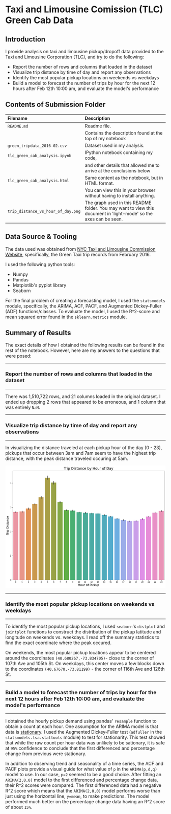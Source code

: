 # Taxi and Limousine Comission (TLC) Green Cab Data

## Introduction

I provide analysis on taxi and limousine pickup/dropoff data provided to the Taxi and Limousine Corporation (TLC), and try to do the following:

- Report the number of rows and columns that loaded in the dataset
- Visualize trip distance by time of day and report any observations
- Identify the most popular pickup locations on weekends vs weekdays
- Build a model to forecast the number of trips by hour for the next 12 hours after Feb 12th 10:00 am, and evaluate the model's performance

## Contents of Submission Folder

| Filename | Description |
| :--- | :--- |
| `README.md` | Readme file. |
| | Contains the description found at the top of my notebook|
| `green_tripdata_2016-02.csv` | Dataset used in my analysis. |
| `tlc_green_cab_analysis.ipynb` | IPython notebook containing my code, |
| | and other details that allowed me to arrive at the conclusions below |
|`tlc_green_cab_analysis.html`| Same content as the notebook, but in HTML format.|
| | You can view this in your browser without having to install anything.|
| `trip_distance_vs_hour_of_day.png`| The graph used in this README folder. You may want to view this document in 'light-mode' so the axes can be seen. |

## Data Source & Tooling

The data used was obtained from [NYC Taxi and Limousine Commission Website](https://www1.nyc.gov/site/tlc/about/tlc-trip-record-data.page), specifically, the Green Taxi trip records from February 2016.

I used the following python tools:

- Numpy
- Pandas
- Matplotlib's pyplot library
- Seaborn

For the final problem of creating a forecasting model, I used the `statsmodels` module, specifically, the ARIMA, ACF, PACF, and Augmented Dickey-Fuller (ADF) functions/classes. To evaluate the model, I used the R^2-score and mean squared error found in the `sklearn.metrics` module.

## Summary of Results

The exact details of how I obtained the following results can be found in the rest of the notebook. However, here are my answers to the questions that were posed:

---

### Report the number of rows and columns that loaded in the dataset

---

There was 1,510,722 rows, and 21 columns loaded in the original dataset. I ended up dropping 2 rows that appeared to be erroneous, and 1 column that was entirely `NaN`.

---

### Visualize trip distance by time of day and report any observations

---

In visualizing the distance traveled at each pickup hour of the day (0 - 23), pickups that occur between 3am and 7am seem to have the highest trip distance, with the peak distance traveled occuring at 5am.

![Visualization of Trip Distance vs. Hour of Day](./trip_distance_vs_hour_of_day.png "Trip Distance vs Hour of Day")

---

### Identify the most popular pickup locations on weekends vs weekdays

---

To identify the most popular pickup locations, I used `seaborn`'s `distplot` and `jointplot` functions to construct the distribution of the pickup latitude and longitude on weekends vs. weekdays. I read off the summary statistics to find the exact coordinate where the peak occured.

On weekends, the most popular pickup locations appear to be centered around the coordinates `(40.680267,-73.834705)`- close to the corner of 107th Ave and 105th St. On weekdays, this center moves a few blocks down to the coordinates `(40.67670,-73.81199)` - the corner of 116th Ave and 126th St.

---

### Build a model to forecast the number of trips by hour for the next 12 hours after Feb 12th 10:00 am, and evaluate the model's performance

---

I obtained the hourly pickup demand using pandas' `resample` function to obtain a count at each hour. One assumption for the ARIMA model is that data is [stationary](https://en.wikipedia.org/wiki/Stationary_process#Strict-sense_stationarity). I used the Augmented Dickey-Fuller test (`adfuller` in the `statsmodels.tsa.stattools` module) to test for stationarity. This test showed that while the raw count per hour data was unlikely to be sationary, it is safe at `95%` confidence to conclude that the first differenced and percentage change from previous were stationary.

In addition to observing trend and seasonality of a time series, the ACF and PACF plots provide a visual guide for what value of `p` in the `ARIMA(p,d,q)` model to use. In our case, `p=2` seemed to be a good choice. After fitting an `ARIMA(2,0,0)` model to the first differenced and percentage change data, their R^2 scores were compared. The first differenced data had a negative R^2 score which means that the `ARIMA(2,0,0)` model performs worse than just using the horizontal line, `y=mean`, to make predictions. The model performed much better on the percentage change data having an R^2 score of about `15%`.

